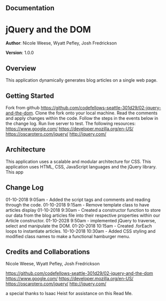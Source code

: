 ## Documentation

# jQuery and the DOM

**Author**: Nicole Weese, Wyatt Pefley, Josh Fredrickson

**Version**: 1.0.0 

## Overview
This application dynamically generates blog articles on a single web page.

## Getting Started
Fork from github https://github.com/codefellows-seattle-301d29/02-jquery-and-the-dom.
Clone the fork onto your local machine.  Read the comments and apply changes within the code.
Follow the steps in the events below in the change log.  Run live server to test.
The following resources:
https://www.google.com/
https://developer.mozilla.org/en-US/
https://oscarotero.com/jquery/
http://jquery.com/


## Architecture
This application uses a scalable and modular architecture for CSS.  This application uses HTML, CSS, JavaScript languages and the jQuery library.  This app

## Change Log

01-10-2018 9:05am - Added the script tags and comments and reading through the code.
01-10-2018 9:15am - Remove template class to have articles display
01-10-2018 9:30am - Created a constructor function to store our data from the blog articles file into their respective properties within our Article constructor.
01-10-2028 9:50am -  implemented jQuery to traverse, select and manipulate the DOM.
01-20-2018 10:15am - Created .forEach loops to instantiate articles.
10-10-2018 10:30am - Added CSS styling and modified class names to make a functional hamburger menu.


## Credits and Collaborations
Nicole Weese, Wyatt Pefley, Josh Fredrickson

https://github.com/codefellows-seattle-301d29/02-jquery-and-the-dom
https://www.google.com/
https://developer.mozilla.org/en-US/
https://oscarotero.com/jquery/
http://jquery.com/

a special thanks to Isaac Heist for assistance on this Read Me.